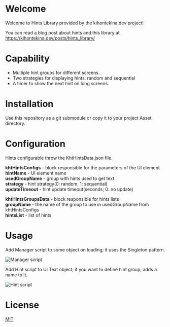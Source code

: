 # Welcome
Welcome to Hints Library provided by the kihontekina.dev project!

You can read a blog post about hints and this library at https://kihontekina.dev/posts/hints_library/

# Capability
* Multiple hint groups for different screens.
* Two strategies for displaying hints: random and sequential
* A timer to show the next hint on long screens.

# Installation
Use this repository as a git submodule or copy it to your project Asset directory.

# Configuration
Hints configurable throw the KhtHintsData.json file.

**khtHintsConfigs** - block responsible for the parameters of the UI element  
**hintName** - UI element name  
**usedGroupName** - group with hints used to get text  
**strategy** - hint strategy(0: random, 1: sequential)  
**updateTimeout** - hint update timeout(seconds; 0: no update)

**khtHintsGroupsData** - block responsible for hints lists  
**groupName** - the name of the group to use in usedGroupName from khtHintsConfigs  
**hintsList** - list of hints  

# Usage
Add Manager script to some object on loading; it uses the Singleton pattern.

![Manager script](https://kihontekina.dev/img/manager.png)

Add Hint script to UI Text object; if you want to define hint group, adds a name to it.  

![Hint script](https://kihontekina.dev/img/hint.png)

# License
[MIT](https://github.com/tulenber/KhtHints/blob/master/LICENSE)
